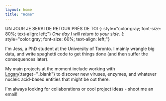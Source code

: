```yaml
---
layout: home
title: "Home"
---
```


UN JOUR JE SERAI DE RETOUR PRÈS DE TOI
{: style="color:gray; font-size: 80%; text-align: left;"}
*One day I will return to your side.*
{: style="color:gray; font-size: 60%; text-align: left;"}

I'm Jess, a PhD student at the University of Toronto. I mainly wrangle big data, and write spaghetti code to get things done (and then suffer the consequences later). 

My main projects at the moment include working with [Logan](https://github.com/IndexThePlanet/Logan){:target="_blank"} to discover new viruses, enzymes, and whatever nucleic acid-based entities that might be out there.

I'm always looking for collaborations or cool project ideas - shoot me an email!


